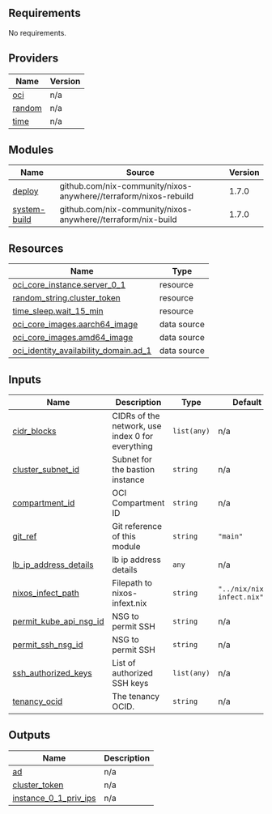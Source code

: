 ## Requirements

No requirements.

## Providers

| Name | Version |
|------|---------|
| <a name="provider_oci"></a> [oci](#provider\_oci) | n/a |
| <a name="provider_random"></a> [random](#provider\_random) | n/a |
| <a name="provider_time"></a> [time](#provider\_time) | n/a |

## Modules

| Name | Source | Version |
|------|--------|---------|
| <a name="module_deploy"></a> [deploy](#module\_deploy) | github.com/nix-community/nixos-anywhere//terraform/nixos-rebuild | 1.7.0 |
| <a name="module_system-build"></a> [system-build](#module\_system-build) | github.com/nix-community/nixos-anywhere//terraform/nix-build | 1.7.0 |

## Resources

| Name | Type |
|------|------|
| [oci_core_instance.server_0_1](https://registry.terraform.io/providers/hashicorp/oci/latest/docs/resources/core_instance) | resource |
| [random_string.cluster_token](https://registry.terraform.io/providers/hashicorp/random/latest/docs/resources/string) | resource |
| [time_sleep.wait_15_min](https://registry.terraform.io/providers/hashicorp/time/latest/docs/resources/sleep) | resource |
| [oci_core_images.aarch64_image](https://registry.terraform.io/providers/hashicorp/oci/latest/docs/data-sources/core_images) | data source |
| [oci_core_images.amd64_image](https://registry.terraform.io/providers/hashicorp/oci/latest/docs/data-sources/core_images) | data source |
| [oci_identity_availability_domain.ad_1](https://registry.terraform.io/providers/hashicorp/oci/latest/docs/data-sources/identity_availability_domain) | data source |

## Inputs

| Name | Description | Type | Default | Required |
|------|-------------|------|---------|:--------:|
| <a name="input_cidr_blocks"></a> [cidr\_blocks](#input\_cidr\_blocks) | CIDRs of the network, use index 0 for everything | `list(any)` | n/a | yes |
| <a name="input_cluster_subnet_id"></a> [cluster\_subnet\_id](#input\_cluster\_subnet\_id) | Subnet for the bastion instance | `string` | n/a | yes |
| <a name="input_compartment_id"></a> [compartment\_id](#input\_compartment\_id) | OCI Compartment ID | `string` | n/a | yes |
| <a name="input_git_ref"></a> [git\_ref](#input\_git\_ref) | Git reference of this module | `string` | `"main"` | no |
| <a name="input_lb_ip_address_details"></a> [lb\_ip\_address\_details](#input\_lb\_ip\_address\_details) | lb ip address details | `any` | n/a | yes |
| <a name="input_nixos_infect_path"></a> [nixos\_infect\_path](#input\_nixos\_infect\_path) | Filepath to nixos-infext.nix | `string` | `"../nix/nixos-infect.nix"` | no |
| <a name="input_permit_kube_api_nsg_id"></a> [permit\_kube\_api\_nsg\_id](#input\_permit\_kube\_api\_nsg\_id) | NSG to permit SSH | `string` | n/a | yes |
| <a name="input_permit_ssh_nsg_id"></a> [permit\_ssh\_nsg\_id](#input\_permit\_ssh\_nsg\_id) | NSG to permit SSH | `string` | n/a | yes |
| <a name="input_ssh_authorized_keys"></a> [ssh\_authorized\_keys](#input\_ssh\_authorized\_keys) | List of authorized SSH keys | `list(any)` | n/a | yes |
| <a name="input_tenancy_ocid"></a> [tenancy\_ocid](#input\_tenancy\_ocid) | The tenancy OCID. | `string` | n/a | yes |

## Outputs

| Name | Description |
|------|-------------|
| <a name="output_ad"></a> [ad](#output\_ad) | n/a |
| <a name="output_cluster_token"></a> [cluster\_token](#output\_cluster\_token) | n/a |
| <a name="output_instance_0_1_priv_ips"></a> [instance\_0\_1\_priv\_ips](#output\_instance\_0\_1\_priv\_ips) | n/a |
